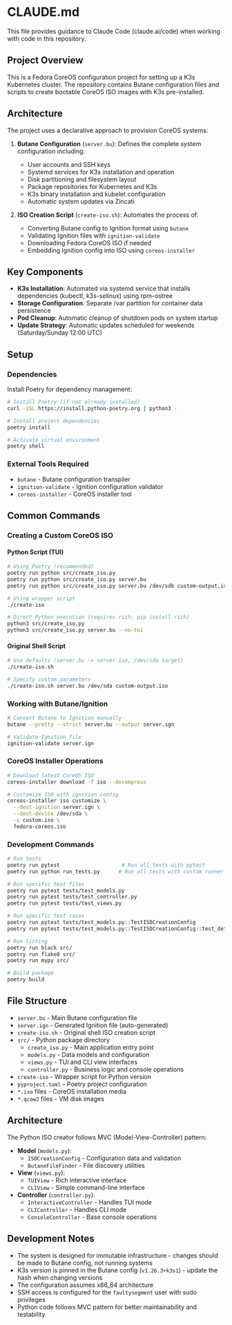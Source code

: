 # CLAUDE.md

This file provides guidance to Claude Code (claude.ai/code) when working with code in this repository.

## Project Overview

This is a Fedora CoreOS configuration project for setting up a K3s Kubernetes cluster. The repository contains Butane configuration files and scripts to create bootable CoreOS ISO images with K3s pre-installed.

## Architecture

The project uses a declarative approach to provision CoreOS systems:

1. **Butane Configuration** (`server.bu`): Defines the complete system configuration including:
   - User accounts and SSH keys
   - Systemd services for K3s installation and operation
   - Disk partitioning and filesystem layout
   - Package repositories for Kubernetes and K3s
   - K3s binary installation and kubelet configuration
   - Automatic system updates via Zincati

2. **ISO Creation Script** (`create-iso.sh`): Automates the process of:
   - Converting Butane config to Ignition format using `butane`
   - Validating Ignition files with `ignition-validate`
   - Downloading Fedora CoreOS ISO if needed
   - Embedding Ignition config into ISO using `coreos-installer`

## Key Components

- **K3s Installation**: Automated via systemd service that installs dependencies (kubectl, k3s-selinux) using rpm-ostree
- **Storage Configuration**: Separate /var partition for container data persistence
- **Pod Cleanup**: Automatic cleanup of shutdown pods on system startup
- **Update Strategy**: Automatic updates scheduled for weekends (Saturday/Sunday 12:00 UTC)

## Setup

### Dependencies
Install Poetry for dependency management:
```bash
# Install Poetry (if not already installed)
curl -sSL https://install.python-poetry.org | python3 -

# Install project dependencies
poetry install

# Activate virtual environment
poetry shell
```

### External Tools Required
- `butane` - Butane configuration transpiler
- `ignition-validate` - Ignition configuration validator
- `coreos-installer` - CoreOS installer tool

## Common Commands

### Creating a Custom CoreOS ISO

#### Python Script (TUI)
```bash
# Using Poetry (recommended)
poetry run python src/create_iso.py
poetry run python src/create_iso.py server.bu
poetry run python src/create_iso.py server.bu /dev/sdb custom-output.iso

# Using wrapper script
./create-iso

# Direct Python execution (requires rich: pip install rich)
python3 src/create_iso.py
python3 src/create_iso.py server.bu --no-tui
```

#### Original Shell Script
```bash
# Use defaults (server.bu -> server.iso, /dev/sda target)
./create-iso.sh

# Specify custom parameters
./create-iso.sh server.bu /dev/sda custom-output.iso
```

### Working with Butane/Ignition
```bash
# Convert Butane to Ignition manually
butane --pretty --strict server.bu --output server.ign

# Validate Ignition file
ignition-validate server.ign
```

### CoreOS Installer Operations
```bash
# Download latest CoreOS ISO
coreos-installer download -f iso --decompress

# Customize ISO with ignition config
coreos-installer iso customize \
  --dest-ignition server.ign \
  --dest-device /dev/sda \
  -o custom.iso \
  fedora-coreos.iso
```

### Development Commands
```bash
# Run tests
poetry run pytest                    # Run all tests with pytest
poetry run python run_tests.py      # Run all tests with custom runner

# Run specific test files
poetry run pytest tests/test_models.py
poetry run pytest tests/test_controller.py
poetry run pytest tests/test_views.py

# Run specific test cases
poetry run pytest tests/test_models.py::TestISOCreationConfig
poetry run pytest tests/test_models.py::TestISOCreationConfig::test_default_values

# Run linting
poetry run black src/
poetry run flake8 src/
poetry run mypy src/

# Build package
poetry build
```

## File Structure

- `server.bu` - Main Butane configuration file
- `server.ign` - Generated Ignition file (auto-generated)
- `create-iso.sh` - Original shell ISO creation script
- `src/` - Python package directory
  - `create_iso.py` - Main application entry point
  - `models.py` - Data models and configuration
  - `views.py` - TUI and CLI view interfaces
  - `controller.py` - Business logic and console operations
- `create-iso` - Wrapper script for Python version
- `pyproject.toml` - Poetry project configuration
- `*.iso` files - CoreOS installation media
- `*.qcow2` files - VM disk images

## Architecture

The Python ISO creator follows MVC (Model-View-Controller) pattern:

- **Model** (`models.py`):
  - `ISOCreationConfig` - Configuration data and validation
  - `ButaneFileFinder` - File discovery utilities
- **View** (`views.py`):
  - `TUIView` - Rich interactive interface
  - `CLIView` - Simple command-line interface
- **Controller** (`controller.py`):
  - `InteractiveController` - Handles TUI mode
  - `CLIController` - Handles CLI mode
  - `ConsoleController` - Base console operations

## Development Notes

- The system is designed for immutable infrastructure - changes should be made to Butane config, not running systems
- K3s version is pinned in the Butane config (`v1.26.3+k3s1`) - update the hash when changing versions
- The configuration assumes x86_64 architecture
- SSH access is configured for the `faultysegment` user with sudo privileges
- Python code follows MVC pattern for better maintainability and testability